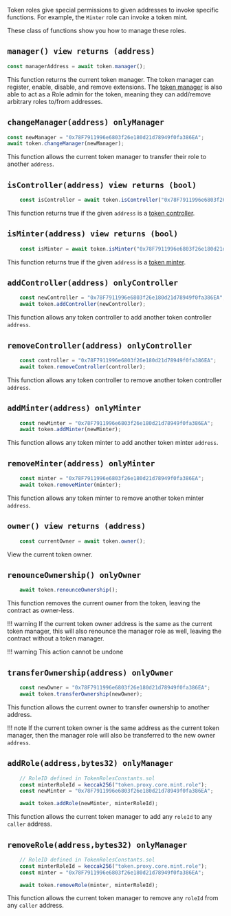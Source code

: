 Token roles give special permissions to given addresses to invoke specific functions. For example, the `Minter` role can invoke a token mint.

These class of functions show you how to manage these roles.

## `manager() view returns (address)`

```js
const managerAddress = await token.manager();
```

This function returns the current token manager. The token manager can register, enable, disable, and remove extensions. The [token manager](./token-roles.md#manager) is also able to act as a Role admin for the token, meaning they can add/remove arbitrary roles to/from addresses.

## `changeManager(address) onlyManager`

```js
const newManager = "0x78F7911996e6803f26e180d21d78949f0fa386EA";
await token.changeManager(newManager);
```

This function allows the current token manager to transfer their role to another `address`.

## `isController(address) view returns (bool)`

```js
    const isController = await token.isController("0x78F7911996e6803f26e180d21d78949f0fa386EA");
```

This function returns true if the given `address` is a [token controller](./token-roles.md#controller).

## `isMinter(address) view returns (bool)`

```js
    const isMinter = await token.isMinter("0x78F7911996e6803f26e180d21d78949f0fa386EA");
```

This function returns true if the given `address` is a [token minter](./token-roles.md#minter).

## `addController(address) onlyController`

```js
    const newController = "0x78F7911996e6803f26e180d21d78949f0fa386EA";
    await token.addController(newController);
```

This function allows any token controller to add another token controller `address`.

## `removeController(address) onlyController`

```js
    const controller = "0x78F7911996e6803f26e180d21d78949f0fa386EA";
    await token.removeController(controller);
```

This function allows any token controller to remove another token controller `address`.

## `addMinter(address) onlyMinter`

```js
    const newMinter = "0x78F7911996e6803f26e180d21d78949f0fa386EA";
    await token.addMinter(newMinter);
```

This function allows any token minter to add another token minter `address`.

## `removeMinter(address) onlyMinter`

```js
    const minter = "0x78F7911996e6803f26e180d21d78949f0fa386EA";
    await token.removeMinter(minter);
```

This function allows any token minter to remove another token minter `address`.

## `owner() view returns (address)`

```js
    const currentOwner = await token.owner();
```

View the current token owner.

## `renounceOwnership() onlyOwner`

```js
    await token.renounceOwnership();
```

This function removes the current owner from the token, leaving the contract as owner-less. 

!!! warning
    If the current token owner address is the same as the current token manager, this will also renounce the manager role as well, leaving the contract without a token manager.

!!! warning
    This action cannot be undone

## `transferOwnership(address) onlyOwner`

```js
    const newOwner = "0x78F7911996e6803f26e180d21d78949f0fa386EA";
    await token.transferOwnership(newOwner);
```

This function allows the current owner to transfer ownership to another address.

!!! note
    If the current token owner is the same address as the current token manager, then the manager role will also be transferred to the new owner `address`.

## `addRole(address,bytes32) onlyManager`

```js
    // RoleID defined in TokenRolesConstants.sol
    const minterRoleId = keccak256("token.proxy.core.mint.role");
    const newMinter = "0x78F7911996e6803f26e180d21d78949f0fa386EA";

    await token.addRole(newMinter, minterRoleId);
```

This function allows the current token manager to add any `roleId` to any `caller` address.

## `removeRole(address,bytes32) onlyManager`

```js
    // RoleID defined in TokenRolesConstants.sol
    const minterRoleId = keccak256("token.proxy.core.mint.role");
    const minter = "0x78F7911996e6803f26e180d21d78949f0fa386EA";

    await token.removeRole(minter, minterRoleId);
```

This function allows the current token manager to remove any `roleId` from any `caller` address.